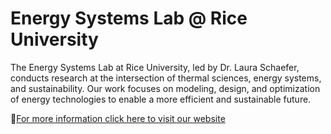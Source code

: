 
# Energy Systems Lab @ Rice University

The Energy Systems Lab at Rice University, led by Dr. Laura Schaefer, conducts research at the intersection of thermal sciences, energy systems, and sustainability. Our work focuses on modeling, design, and optimization of energy technologies to enable a more efficient and sustainable future.

🔗[For more information click here to visit our website](https://energysystemslab.rice.edu/)


